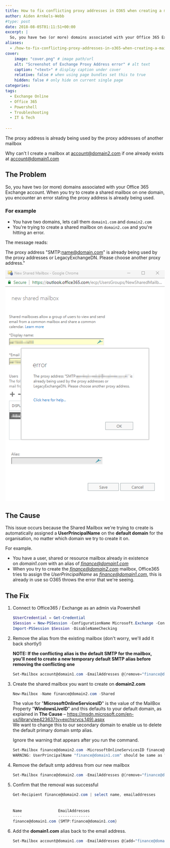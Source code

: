 ```yaml
---
title: How to fix conflicting proxy addresses in O365 when creating a mailbox
author: Aiden Arnkels-Webb
#type: post
date: 2018-08-05T01:11:51+00:00
excerpt: |
  So, you have two (or more) domains associated with your Office 365 Exchange account. When you try to create a shared mailbox on one domain, you encounter an error stating: 'The proxy address "SMTP:name@domain.com" is already being used by the proxy addresses or LegacyExchangeDN. Please choose another proxy address.' I may have just the fix for you!
aliases:
  - /how-to-fix-conflicting-proxy-addresses-in-o365-when-creating-a-mailbox/
cover:
    image: "cover.png" # image path/url
    alt: "Screenshot of Exchange Proxy Address error" # alt text
    caption: "<text>" # display caption under cover
    relative: false # when using page bundles set this to true
    hidden: false # only hide on current single page
categories:
tags:
  - Exchange Online
  - Office 365
  - Powershell
  - Troubleshooting
  - IT & Tech

---
```

The proxy address is already being used by the proxy addresses of another mailbox

Why can't I create a mailbox at account@domain2.com if one already exists at account@domain1.com

## The Problem

So, you have two (or more) domains associated with your Office 365 Exchange account. When you try to create a shared mailbox on one domain, you encounter an error stating the proxy address is already being used.

### For example

* You have two domains, lets call them `domain1.com` and `domain2.com`
* You're trying to create a shared mailbox on `domain2.com` and you're hitting an error.

The message reads:

The proxy address "SMTP:name@domain.com" is already being used by the proxy addresses or LegacyExchangeDN. Please choose another proxy address."

![The proxy address "SMTP:name@domain.com" is already being used by the proxy addresses or LegacyExchangeDN. Please choose another proxy address.](Proxy-Address-Error-O365.png)

## The Cause

This issue occurs because the Shared Mailbox we're trying to create is automatically assigned a **UserPrincipalName** on the **default domain** for the organisation, no matter which domain we try to create it on.

For example.

* You have a user, shared or resource mailbox already in existence on *domain1.com* with an alias of *finance@domain1.com*
* When you try to create the *finance@domain2.com* mailbox, Office365 tries to assign the *UserPrincipalName* as *finance@domain1.com*, this is already in use so O365 throws the error that we're seeing.

## The Fix

1. Connect to Office365 / Exchange as an admin via Powershell

    ```powershell
    $UserCredential = Get-Credential
    $Session = New-PSSession -ConfigurationName Microsoft.Exchange -ConnectionUri https://outlook.office365.com/powershell-liveid/ -Credential $UserCredential -Authentication Basic -AllowRedirection
    Import-PSSession $Session -DisableNameChecking
    ```

2. Remove the alias from the existing mailbox (don't worry, we'll add it back shortly!)

    **NOTE: If the conflicting alias is the default SMTP for the mailbox, you'll need to create a new temporary default SMTP alias before removing the conflicting one**

    ```powershell
    Set-Mailbox account@domain1.com -EmailAddresses @{remove="finance@domain1.com"}
    ```

3. Create the shared mailbox you want to create on **domain2.com**

    ```powershell
    New-Mailbox -Name finance@domain2.com -Shared
    ```

    The value for "**MicrosoftOnlineServicesID**" is the value of the MailBox Property "**WindowsLiveID**" and this defaults to your default domain, as explained in **The Cause** &#8211; <https://msdn.microsoft.com/en-us/library/ee423637(v=exchsrvcs.149).aspx>  
    We want to change this to our secondary domain to enable us to delete the default primary domain smtp alias.

    Ignore the warning that appears after you run the command.

    ```powershell
    Set-Mailbox finance@domain2.com -MicrosoftOnlineServicesID finance@domain2.com
    WARNING: UserPrincipalName "finance@domain1.com" should be same as WindowsLiveID "finance@domain2.com", UserPrincipalName should remain as"finance@domain2.com".
    ```

4. Remove the default smtp address from our new mailbox

    ```powershell
    Set-Mailbox finance@domain2.com -EmailAddresses @{remove="finance@domain1.com"}
    ```

5. Confirm that the removal was successful

    ```powershell
    Get-Recipient finance@domain2.com | select name, emailaddresses


    Name                EmailAddresses            
    ----                --------------            
    finance@domain1.com {SMTP:finance@domain1.com}
    ```

6. Add the **domain1.com** alias back to the email address.

    ```powershell
    Set-Mailbox account@domain1.com -EmailAddresses @{add="finance@domain1.com"}
    ```
